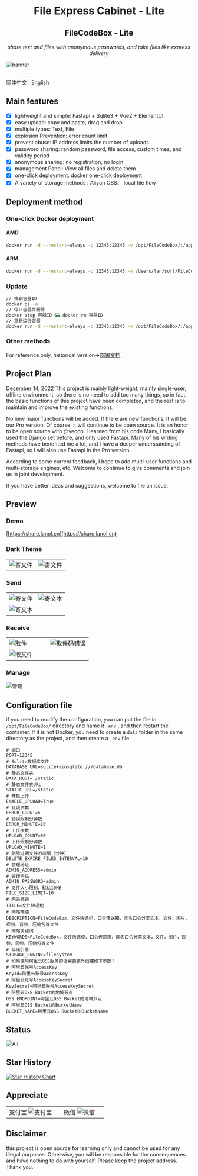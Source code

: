 <div align="center">
<h1>File Express Cabinet - Lite</h1>
<h2>FileCodeBox - Lite</h2>
<p><em>share text and files with anonymous passwords, and take files like express delivery </em></p>
</div>

![banner](https://raw.githubusercontent.com/vastsa/FileCodeBox/master/static/banners/img_1.png)


---

[简体中文](./readme.md) | [English](./readme_en.md)

## Main features

- [x] lightweight and simple: Fastapi + Sqlite3 + Vue2 + ElementUI
- [x] easy upload: copy and paste, drag and drop
- [x] multiple types: Text, File
- [x] explosion Prevention: error count limit
- [x] prevent abuse: IP address limits the number of uploads
- [x] password sharing: random password, file access, custom times, and validity period
- [x] anonymous sharing: no registration, no login
- [x] management Panel: View all files and delete them
- [x] one-click deployment: docker one-click deployment
- [x] A variety of storage methods : Aliyun OSS、 local file flow

## Deployment method

### One-click Docker deployment

#### AMD

```bash
docker run -d --restart=always -p 12345:12345 -v /opt/FileCodeBox/:/app/data --name filecodebox lanol/filecodebox:latest
```

#### ARM

```bash
docker run -d --restart=always -p 12345:12345 -v /Users/lan/soft/FileCodeBox/:/app/data --name filecodebox lanol/filecodebox:arm
```

### Update

```bash
// 找到容器ID
docker ps -a
// 停止容器并删除
docker stop 容器ID && docker rm 容器ID
// 重新运行容器
docker run -d --restart=always -p 12345:12345 -v /opt/FileCodeBox/:/app/data --name filecodebox lanol/filecodebox:latest
```

### Other methods

For reference only, historical version->[部署文档](https://www.yuque.com/lxyo/work/zd0kvzy7fofx6w7v)

## Project Plan

December 14, 2022
This project is mainly light-weight, mainly single-user, offline environment, so there is no need to add too many
things, so in fact, the basic functions of this project have been completed, and the rest is to maintain and improve the
existing functions.

No new major functions will be added. If there are new functions, it will be our Pro version. Of course, it will
continue to be open source. It is an honor to be open source with @veoco. I learned from his code Many, I basically used
the Django set before, and only used Fastapi. Many of his writing methods have benefited me a lot, and I have a deeper
understanding of Fastapi, so I will also use Fastapi in the Pro version .

According to some current feedback, I hope to add multi-user functions and multi-storage engines, etc. Welcome to
continue to give comments and join us in joint development.

If you have better ideas and suggestions, welcome to file an issue.

## Preview

### Demo

[https://share.lanol.cn](https://share.lanol.cn)

### Dark Theme

<table style="width:100%">

<tr style="width: 100%">
<td style="width: 50%">
<img src="https://raw.githubusercontent.com/vastsa/FileCodeBox/master/images/img_10.png" alt="寄文件">

</td>
<td style="width: 50%">
<img src="https://raw.githubusercontent.com/vastsa/FileCodeBox/master/images/img_11.png" alt="寄文件">

</td>
</tr>
</table>

### Send

<table style="width: 100%">
<tr style="width: 100%">
<td style="width: 50%">
<img src="https://raw.githubusercontent.com/vastsa/FileCodeBox/master/images/img_1.png" alt="寄文件">
</td>
<td style="width: 50%">
<img src="https://raw.githubusercontent.com/vastsa/FileCodeBox/master/images/img_2.png" alt="寄文本">
</td>
</tr>
<tr style="width: 100%;">
<td colspan="2" style="width: 100%;">
<img src="https://raw.githubusercontent.com/vastsa/FileCodeBox/master/images/img_3.png" alt="寄文本">
</td>
</tr>
</table>

### Receive

<table style="width: 100%">
<tr style="width: 100%">
<td style="width: 50%">
<img src="https://raw.githubusercontent.com/vastsa/FileCodeBox/master/images/img_6.png" alt="取件">
</td>
<td style="width: 50%">
<img src="https://raw.githubusercontent.com/vastsa/FileCodeBox/master/images/img_5.png" alt="取件码错误">
</td>
</tr>
<tr style="width: 100%;">
<td colspan="2" style="width: 100%;">
<img src="https://raw.githubusercontent.com/vastsa/FileCodeBox/master/images/img_4.png" alt="取文件">
</td>
</tr>
</table>

### Manage

![管理](https://raw.githubusercontent.com/vastsa/FileCodeBox/master/images/img_7.png)

## Configuration file

if you need to modify the configuration, you can put the file in `/opt/FileCodeBox/` directory and name it `.env` , and
then restart the container.
If it is not Docker, you need to create a `data` folder in the same directory as the project, and then create a `.env`
file

```dotenv
# 端口
PORT=12345
# Sqlite数据库文件
DATABASE_URL=sqlite+aiosqlite:///database.db
# 静态文件夹
DATA_ROOT=./static
# 静态文件夹URL
STATIC_URL=/static
# 开启上传
ENABLE_UPLOAD=True
# 错误次数
ERROR_COUNT=5
# 错误限制分钟数
ERROR_MINUTE=10
# 上传次数
UPLOAD_COUNT=60
# 上传限制分钟数
UPLOAD_MINUTE=1
# 删除过期文件的间隔（分钟）
DELETE_EXPIRE_FILES_INTERVAL=10
# 管理地址
ADMIN_ADDRESS=admin
# 管理密码
ADMIN_PASSWORD=admin
# 文件大小限制，默认10MB
FILE_SIZE_LIMIT=10
# 网站标题
TITLE=文件快递柜
# 网站描述
DESCRIPTION=FileCodeBox，文件快递柜，口令传送箱，匿名口令分享文本，文件，图片，视频，音频，压缩包等文件
# 网站关键词
KEYWORDS=FileCodeBox，文件快递柜，口令传送箱，匿名口令分享文本，文件，图片，视频，音频，压缩包等文件
# 存储引擎
STORAGE_ENGINE=filesystem
# 如果使用阿里云OSS服务的话需要额外创建如下参数：
# 阿里云账号AccessKey
KeyId=阿里云账号AccessKey
# 阿里云账号AccessKeySecret
KeySecret=阿里云账号AccessKeySecret
# 阿里云OSS Bucket的地域节点
OSS_ENDPOINT=阿里云OSS Bucket的地域节点
# 阿里云OSS Bucket的BucketName
BUCKET_NAME=阿里云OSS Bucket的BucketName
```

## Status

![Alt](https://repobeats.axiom.co/api/embed/7a6c92f1d96ee57e6fb67f0df371528397b0c9ac.svg "Repobeats analytics image")

## Star History

[![Star History Chart](https://api.star-history.com/svg?repos=vastsa/FileCodeBox&type=Date)](https://star-history.com/#vastsa/FileCodeBox&Date)

## Appreciate

<table style="width: 100%">
<tr style="width: 100%">
<td style="width: 50%;text-align: center;">
支付宝
<img src="https://raw.githubusercontent.com/vastsa/FileCodeBox/master/images/img_9.png" alt="支付宝">
</td>
<td style="width: 50%;text-align: center">
微信
<img src="https://raw.githubusercontent.com/vastsa/FileCodeBox/master/images/img_8.png" alt="微信">
</td>
</tr>
</table>    

## Disclaimer

this project is open source for learning only and cannot be used for any illegal purposes. Otherwise, you will be
responsible for the consequences and have nothing to do with yourself. Please keep the project address. Thank you.